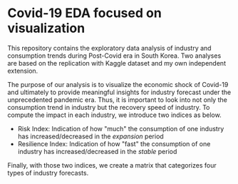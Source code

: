 # Covid-19 EDA focused on visualization
This repository contains the exploratory data analysis of industry and consumption trends during Post-Covid era in South Korea. Two analyses are based on the replication with Kaggle dataset and my own independent extension. 

The purpose of our analysis is to visualize the economic shock of Covid-19 and ultimately to provide meaningful insights for industry forecast under the unprecedented pandemic era. Thus, it is important to look into not only the consumption trend in industry but the recovery speed of industry. To compute the impact in each industry, we introduce two indices as below.

* Risk Index: Indication of how "much" the consumption of one industry has increased/decreased in the *expansion* period
* Resilience Index: Indication of how "fast" the consumption of one industry has increased/decreased in the *stable* period

Finally, with those two indices, we create a matrix that categorizes four types of industry forecasts.
